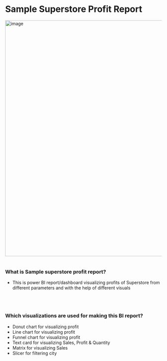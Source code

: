 # Sample Superstore Profit Report

<img width="758" alt="image" src="https://github.com/ajaybisht1/PowerBI_Dashboard/assets/146637154/29a2bfea-f715-40e5-9f54-93dbb6dbb394">
<br>
<br>

### What is Sample superstore profit report?
- This is power BI report/dashboard visualizing profits of Superstore from different parameters and with the help of different visuals

<br>
<br>

### Which visualizations are used for making this BI report?
-   Donut chart for visualizing profit
-   Line chart for visualizing profit
-   Funnel chart for visualizing profit
-   Text card for visualizing Sales, Profit & Quantity
-   Matrix for visualizing Sales
-   Slicer for filtering city

  
